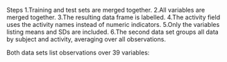Steps
1.Training and test sets are merged together.
2.All variables are merged together.
3.The resulting data frame is labelled.
4.The activity field uses the activity names instead of numeric indicators.
5.Only the variables listing means and SDs are included.
6.The second data set groups all data by subject and activity, averaging over all observations.

Both data sets list observations over 39 variables:

